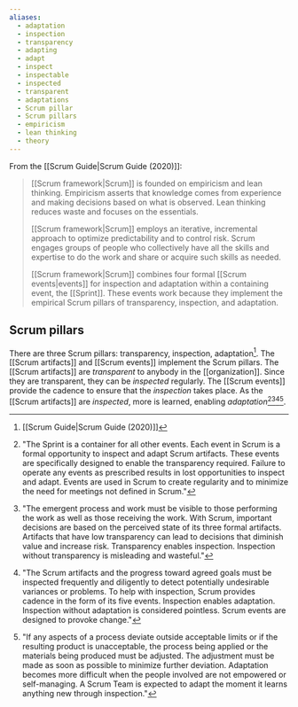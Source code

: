 ```yaml
---
aliases:
  - adaptation
  - inspection
  - transparency
  - adapting
  - adapt
  - inspect
  - inspectable
  - inspected
  - transparent
  - adaptations
  - Scrum pillar
  - Scrum pillars
  - empiricism
  - lean thinking
  - theory
---
```

From the [[Scrum Guide|Scrum Guide (2020)]]:
> [[Scrum framework|Scrum]] is founded on empiricism and lean thinking. Empiricism asserts that knowledge comes from experience and making decisions based on what is observed. Lean thinking reduces waste and focuses on the essentials.
> 
> [[Scrum framework|Scrum]] employs an iterative, incremental approach to optimize predictability and to control risk. Scrum engages groups of people who collectively have all the skills and expertise to do the work and share or acquire such skills as needed.
> 
> [[Scrum framework|Scrum]] combines four formal [[Scrum events|events]] for inspection and adaptation within a containing event, the [[Sprint]]. These events work because they implement the empirical Scrum pillars of transparency, inspection, and adaptation.

## Scrum pillars

There are three Scrum pillars: transparency, inspection, adaptation[^scrum-guide-2020]. The [[Scrum artifacts]] and [[Scrum events]] implement the Scrum pillars. The [[Scrum artifacts]] are *transparent* to anybody in the [[organization]]. Since they are transparent, they can be *inspected* regularly. The [[Scrum events]] provide the cadence to ensure that the *inspection* takes place. As the [[Scrum artifacts]] are *inspected*, more is learned, enabling *adaptation*[^scrum-events][^transparency][^inspection][^adaptation].

[^scrum-events]: "The Sprint is a container for all other events. Each event in Scrum is a formal opportunity to inspect and adapt Scrum artifacts. These events are specifically designed to enable the transparency required. Failure to operate any events as prescribed results in lost opportunities to inspect and adapt. Events are used in Scrum to create regularity and to minimize the need for meetings not defined in Scrum."[^scrum-guide-2020]
[^transparency]: "The emergent process and work must be visible to those performing the work as well as those receiving the work. With Scrum, important decisions are based on the perceived state of its three formal artifacts. Artifacts that have low transparency can lead to decisions that diminish value and increase risk. Transparency enables inspection. Inspection without transparency is misleading and wasteful."[^scrum-guide-2020]
[^inspection]: "The Scrum artifacts and the progress toward agreed goals must be inspected frequently and diligently to detect potentially undesirable variances or problems. To help with inspection, Scrum provides cadence in the form of its five events. Inspection enables adaptation. Inspection without adaptation is considered pointless. Scrum events are designed to provoke change."[^scrum-guide-2020]
[^adaptation]: "If any aspects of a process deviate outside acceptable limits or if the resulting product is unacceptable, the process being applied or the materials being produced must be adjusted. The adjustment must be made as soon as possible to minimize further deviation. Adaptation becomes more difficult when the people involved are not empowered or self-managing. A Scrum Team is expected to adapt the moment it learns anything new through inspection."[^scrum-guide-2020]

[^scrum-guide-2020]: [[Scrum Guide|Scrum Guide (2020)]]


